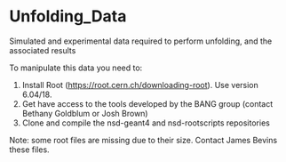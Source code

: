 # Unfolding_Data
Simulated and experimental data required to perform unfolding, and the associated results

To manipulate this data you need to:

1) Install Root (https://root.cern.ch/downloading-root). Use version 6.04/18.  
2) Get have access to the tools developed by the BANG group (contact Bethany Goldblum or Josh Brown)
3) Clone and compile the nsd-geant4 and nsd-rootscripts repositories

Note: some root files are missing due to their size.  Contact James Bevins these files.
